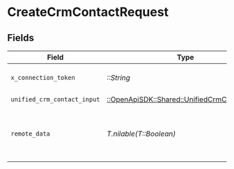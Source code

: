 # CreateCrmContactRequest


## Fields

| Field                                                                                         | Type                                                                                          | Required                                                                                      | Description                                                                                   |
| --------------------------------------------------------------------------------------------- | --------------------------------------------------------------------------------------------- | --------------------------------------------------------------------------------------------- | --------------------------------------------------------------------------------------------- |
| `x_connection_token`                                                                          | *::String*                                                                                    | :heavy_check_mark:                                                                            | The connection token                                                                          |
| `unified_crm_contact_input`                                                                   | [::OpenApiSDK::Shared::UnifiedCrmContactInput](../../models/shared/unifiedcrmcontactinput.md) | :heavy_check_mark:                                                                            | N/A                                                                                           |
| `remote_data`                                                                                 | *T.nilable(T::Boolean)*                                                                       | :heavy_minus_sign:                                                                            | Set to true to include data from the original CRM software.                                   |